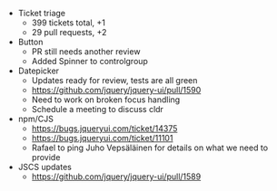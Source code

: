 * Ticket triage	
	* 399 tickets total, +1
	* 29 pull requests, +2
* Button	
	* PR still needs another review
	* Added Spinner to controlgroup
* Datepicker	
	* Updates ready for review, tests are all green
	* https://github.com/jquery/jquery-ui/pull/1590
	* Need to work on broken focus handling
	* Schedule a meeting to discuss cldr
* npm/CJS	
	* https://bugs.jqueryui.com/ticket/14375
	* https://bugs.jqueryui.com/ticket/11101
	* Rafael to ping Juho Vepsäläinen for details on what we need to provide
* JSCS updates	
	* https://github.com/jquery/jquery-ui/pull/1589
